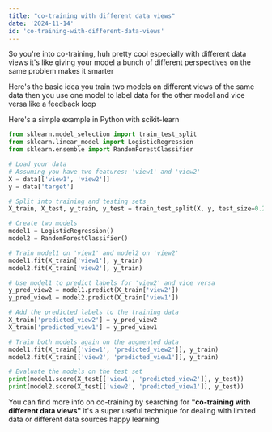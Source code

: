 ```yaml
---
title: "co-training with different data views"
date: '2024-11-14'
id: 'co-training-with-different-data-views'
---
```


So you're into co-training, huh  pretty cool  especially with different data views  it's like giving your model a bunch of different perspectives on the same problem  makes it smarter  

Here's the basic idea  you train two models on different views of the same data  then you use one model to label data for the other model  and vice versa  like a feedback loop  

Here's a simple example in Python with scikit-learn 

```python
from sklearn.model_selection import train_test_split
from sklearn.linear_model import LogisticRegression
from sklearn.ensemble import RandomForestClassifier

# Load your data
# Assuming you have two features: 'view1' and 'view2'
X = data[['view1', 'view2']]
y = data['target']

# Split into training and testing sets
X_train, X_test, y_train, y_test = train_test_split(X, y, test_size=0.2)

# Create two models
model1 = LogisticRegression()
model2 = RandomForestClassifier()

# Train model1 on 'view1' and model2 on 'view2'
model1.fit(X_train['view1'], y_train)
model2.fit(X_train['view2'], y_train)

# Use model1 to predict labels for 'view2' and vice versa
y_pred_view2 = model1.predict(X_train['view2'])
y_pred_view1 = model2.predict(X_train['view1'])

# Add the predicted labels to the training data
X_train['predicted_view2'] = y_pred_view2
X_train['predicted_view1'] = y_pred_view1

# Train both models again on the augmented data
model1.fit(X_train[['view1', 'predicted_view2']], y_train)
model2.fit(X_train[['view2', 'predicted_view1']], y_train)

# Evaluate the models on the test set
print(model1.score(X_test[['view1', 'predicted_view2']], y_test))
print(model2.score(X_test[['view2', 'predicted_view1']], y_test))
```

You can find more info on co-training by searching for **"co-training with different data views"**  it's a super useful technique for dealing with limited data or different data sources  happy learning

